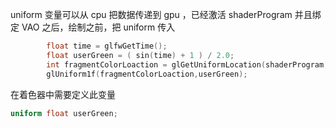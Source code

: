 
uniform 变量可以从 cpu 把数据传递到 gpu ，已经激活 shaderProgram 并且绑定 VAO 之后，绘制之前，把 uniform 传入

```cpp
        float time = glfwGetTime();
        float userGreen = ( sin(time) + 1 ) / 2.0;
        int fragmentColorLoaction = glGetUniformLocation(shaderProgram, "userGreen");
        glUniform1f(fragmentColorLoaction,userGreen);
```
在着色器中需要定义此变量
```glsl
uniform float userGreen;
```
